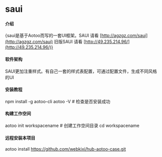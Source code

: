 # saui

#### 介绍
{saui是基于Aotoo而写的一套UI框架。SAUI 请看 [http://agzgz.com/saui](http://agzgz.com/saui) 旧版SAUI 请看 [http://49.235.214.96/](http://49.235.214.96/)}

#### 软件架构
SAUI更加注重样式。有自己一套的样式表配置，可通过配置文件，生成不同风格的UI


#### 安装教程

npm install -g aotoo-cli
aotoo -V # 检查是否安装成功

#### 构建工作空间
aotoo init workspacename  # 创建工作空间目录
cd workspacename
#### 远程安装本项目
aotoo install https://github.com/webkixi/hub-aotoo-case.git